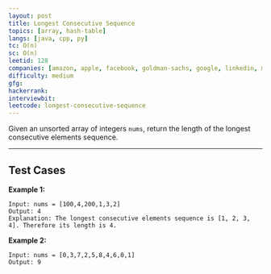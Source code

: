 ```yaml
---
layout: post
title: Longest Consecutive Sequence
topics: [array, hash-table]
langs: [java, cpp, py]
tc: O(n)
sc: O(n)
leetid: 128
companies: [amazon, apple, facebook, goldman-sachs, google, linkedin, microsoft, salesforce]
difficulty: medium
gfg: 
hackerrank: 
interviewbit: 
leetcode: longest-consecutive-sequence
---
```


Given an unsorted array of integers `nums`, return the length of the longest consecutive elements sequence.

---

## Test Cases

**Example 1:** 
```
Input: nums = [100,4,200,1,3,2]
Output: 4
Explanation: The longest consecutive elements sequence is [1, 2, 3, 4]. Therefore its length is 4.
```

**Example 2:** 
```
Input: nums = [0,3,7,2,5,8,4,6,0,1]
Output: 9
```